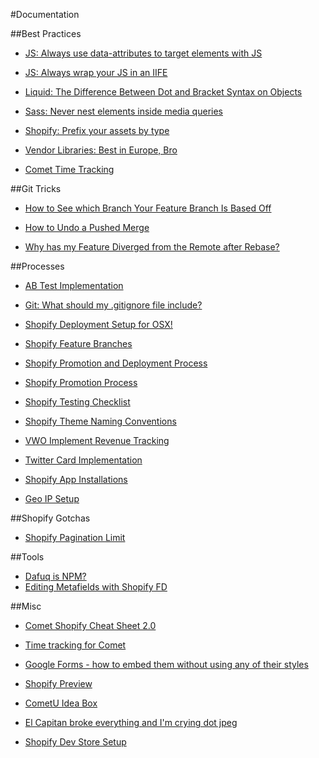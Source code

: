 #Documentation 

##Best Practices
- [JS: Always use data-attributes to target elements with JS](https://docs.google.com/document/d/1SyFhU6Gppeh3d6vEtsNBJFqK9HZrn_mExwM836mSmIg/edit)

- [JS: Always wrap your JS in an IIFE](https://docs.google.com/document/d/1C3i2E0PEuSPOPdFtQBz2SJUomcKiJ4K5LqXwohTM2xQ/edit)

- [Liquid: The Difference Between Dot and Bracket Syntax on Objects](https://docs.google.com/document/d/1NRha6zMqX0hAj-vy_u3x2WuQhszhaNg-uJKN4qa4R7U/edit)

- [Sass: Never nest elements inside media queries](https://docs.google.com/document/d/1z8tFrl0aEgVKthbm5xVk89TUE4-GfoG2k7e_JqYeIgw/edit)

- [Shopify: Prefix your assets by type](https://docs.google.com/document/d/1XbdB_euA30ED-rds4Vzb5JzqRA8qXku-kSClpKcyTQ4/edit)

- [Vendor Libraries: Best in Europe, Bro](https://docs.google.com/document/d/1dqBRkt8ufOpFF80-8_yD-q5bJZ-81vZHV9fO7Ptuj58/edit)

- [Comet Time Tracking](https://docs.google.com/document/d/1lMWp9POOglMq_st0jrNUba3bMseqKLRrzXJYefom3PU/edit)


##Git Tricks
- [How to See which Branch Your Feature Branch Is Based Off](https://docs.google.com/document/d/1-mFmxUPIBxgC8MLIguKjPo1lICskedXjMqh6d-Wms0w/edit)

- [How to Undo a Pushed Merge](https://docs.google.com/document/d/1zcsVdIFwjMEbBWbwfh5CsGN51QOyBWTjN1bX5orZvy0/edit)

- [Why has my Feature Diverged from the Remote after Rebase?](https://docs.google.com/document/d/1dL9CslqBA5ymVPR7GUFaXlflXJVMQg2aJXCopk1Giv8/edit)


##Processes
- [AB Test Implementation](https://drive.google.com/open?id=1unrPjVQ9NkM0_lsodJrw-BHTIpyQE6lY5zaxyzSbGB4)

- [Git: What should my .gitignore file include?](https://drive.google.com/open?id=14vv0HCN49TJPdRF0i4ACXPzCnCKfI0-ET6PmKWO0PV0)

- [Shopify Deployment Setup for OSX!](https://docs.google.com/a/demacmedia.com/document/d/18HOu0rIXJCh3NyQ36ZQlVGj0TmTfX9QLPcd6IczUHIc/edit?usp=drive_web)

- [Shopify Feature Branches](https://docs.google.com/document/d/1ioiEg9pgm0uzOFC1aXibgRuogoRFJKYxZYcIz04X8J8/edit)

- [Shopify Promotion and Deployment Process](https://docs.google.com/document/d/1usnxveKQTRPJw0rRp_CCzHch7ZeVvGsAv_UxCIe3jKI/edit)

- [Shopify Promotion Process](https://docs.google.com/document/d/1XvCOwvELjXnPwjkm7QO4bGOM4edRDpSjVZca6TznjyY/edit)

- [Shopify Testing Checklist](https://docs.google.com/document/d/1Md7z-9F1xz-wgRWtUmEB8D6j-LrH5_ZmgJfhP1qaegc/edit)

- [Shopify Theme Naming Conventions](https://docs.google.com/document/d/1ly9Pb490T_yefK1gh_7n1hNmRgPog3LtGeFj4EEV5Mg/edit)

- [VWO Implement Revenue Tracking](https://docs.google.com/document/d/1fioZP0F8xBlaRVBdemQZGMz9E-hUI0dyTu8n-MmUVWU/edit)

- [Twitter Card Implementation](https://docs.google.com/document/d/1O48xEKbmxx1buuZDWcinqvJwOLFB9fNmB1QFVikKCkY/edit)

- [Shopify App Installations](https://docs.google.com/document/d/1-NCxjz1SeXa5vc1FG09yEuFmYz8EBkEPjUpB_-UvSWM/edit)

- [Geo IP Setup](https://docs.google.com/a/demacmedia.com/document/d/1fWVKGfJJG5VtaGDKBrvVz__4WgGF7KJJjFCfpeRC96Q/edit?usp=drive_web)



##Shopify Gotchas
- [Shopify Pagination Limit](https://docs.google.com/document/d/1H5ZRP-SfBNj2oCtqGQ-INdLzE6H_lES7xP7cCfqxfjE/edit)


##Tools
- [Dafuq is NPM?](https://docs.google.com/document/d/16eZibEwG_YWINmPSpdo_VJsP6XrY0yQ2-HK_QUVM7xs/edit)
- [Editing Metafields with Shopify FD](https://docs.google.com/document/d/1F7WQxlt175ugH1Fxg-5jjgEjATG0HgXpzuXbYbyUfjk/edit)


##Misc
- [Comet Shopify Cheat Sheet 2.0](https://docs.google.com/spreadsheets/d/1aaHHsXIU8qPNrY891f-TrCnt_3plbWpyvYz0gmFeMMI/edit)

- [Time tracking for Comet](https://docs.google.com/document/d/1lMWp9POOglMq_st0jrNUba3bMseqKLRrzXJYefom3PU/edit)

- [Google Forms - how to embed them without using any of their styles](https://docs.google.com/document/d/1oIKsPaES1vxI7oVv1YIdMsLXOlYMOQDE1DfFFOz-3wc/edit)

- [Shopify Preview](https://docs.google.com/document/d/106OYQ9WUSR7iT1rgEEnXvEEy2-9icuB1lyEY74tLVaM/edit)

- [CometU Idea Box](https://docs.google.com/document/d/1BVy2AqLgsTWaiUi_eywe8Isp5MvCd8csVTKMKVRA87U/edit)

- [El Capitan broke everything and I'm crying dot jpeg](https://docs.google.com/document/d/1SAZmrhBThtfHcWWZ2bOtu58PfoW92UdtFVH75Zbk7hs/edit#)

- [Shopify Dev Store Setup](https://docs.google.com/document/d/1kaq8UKTMvz24pcvRZHLUhunl5a2iR8BIOLgT5o0mm5Y/edit)